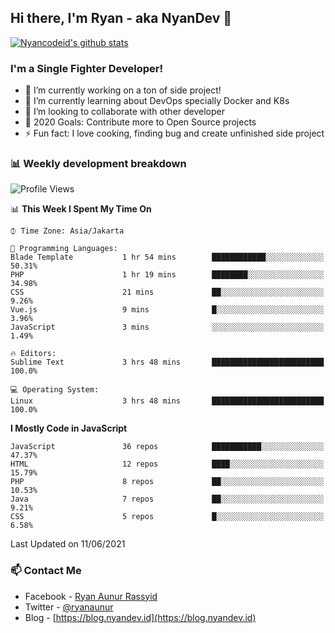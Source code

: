 ## Hi there, I'm Ryan - aka NyanDev 👋

[![Nyancodeid's github stats](https://github-readme-stats.vercel.app/api?username=nyancodeid)](https://github.com/nyancodeid/nyancodeid)

### I'm a Single Fighter Developer!
- 🔭 I’m currently working on a ton of side project!
- 🌱 I’m currently learning about DevOps specially Docker and K8s
- 👯 I’m looking to collaborate with other developer
- 🥅 2020 Goals: Contribute more to Open Source projects
- ⚡ Fun fact: I love cooking, finding bug and create unfinished side project 

### 📊 Weekly development breakdown

<!--START_SECTION:waka-->
![Profile Views](http://img.shields.io/badge/Profile%20Views-10-blue)

📊 **This Week I Spent My Time On** 

```text
⌚︎ Time Zone: Asia/Jakarta

💬 Programming Languages: 
Blade Template           1 hr 54 mins        ████████████░░░░░░░░░░░░░   50.31% 
PHP                      1 hr 19 mins        ████████░░░░░░░░░░░░░░░░░   34.98% 
CSS                      21 mins             ██░░░░░░░░░░░░░░░░░░░░░░░   9.26% 
Vue.js                   9 mins              █░░░░░░░░░░░░░░░░░░░░░░░░   3.96% 
JavaScript               3 mins              ░░░░░░░░░░░░░░░░░░░░░░░░░   1.49%

🔥 Editors: 
Sublime Text             3 hrs 48 mins       █████████████████████████   100.0%

💻 Operating System: 
Linux                    3 hrs 48 mins       █████████████████████████   100.0%

```

**I Mostly Code in JavaScript** 

```text
JavaScript               36 repos            ███████████░░░░░░░░░░░░░░   47.37% 
HTML                     12 repos            ████░░░░░░░░░░░░░░░░░░░░░   15.79% 
PHP                      8 repos             ██░░░░░░░░░░░░░░░░░░░░░░░   10.53% 
Java                     7 repos             ██░░░░░░░░░░░░░░░░░░░░░░░   9.21% 
CSS                      5 repos             █░░░░░░░░░░░░░░░░░░░░░░░░   6.58%

```



 Last Updated on 11/06/2021
<!--END_SECTION:waka-->

### 📫 Contact Me
- Facebook - [Ryan Aunur Rassyid](https://facebook.com/ryan.hac)
- Twitter - [@ryanaunur](https://twitter.com/ryanaunur)
- Blog - [https://blog.nyandev.id](https://blog.nyandev.id)
